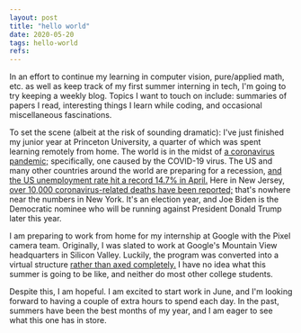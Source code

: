 ```yaml
---
layout: post
title: "hello world"
date: 2020-05-20
tags: hello-world
refs:
---
```


In an effort to continue my learning in computer vision, pure/applied math, etc. as well as keep track of my first summer interning in tech, I'm going to try keeping a weekly blog. Topics I want to touch on include: summaries of papers I read, interesting things I learn while coding, and occasional miscellaneous fascinations.

<!--excerpt-->

To set the scene (albeit at the risk of sounding dramatic): I've just finished my junior year at Princeton University, a quarter of which was spent learning remotely from home. The world is in the midst of <a href="https://www.cnn.com/interactive/2020/health/coronavirus-maps-and-cases/">a coronavirus pandemic;</a> specifically, one caused by the COVID-19 virus. The US and many other countries around the world are preparing for a recession, <a href="https://data.bls.gov/timeseries/LNS14000000">and the US unemployment rate hit a record 14.7% in April.</a> Here in New Jersey, <a href="https://www.nytimes.com/interactive/2020/us/new-jersey-coronavirus-cases.html">over 10,000 coronavirus-related deaths have been reported;</a> that's nowhere near the numbers in New York. It's an election year, and Joe Biden is the Democratic nominee who will be running against President Donald Trump later this year.

I am preparing to work from home for my internship at Google with the Pixel camera team. Originally, I was slated to work at Google's Mountain View headquarters in Silicon Valley. Luckily, the program was converted into a virtual structure <a href="https://ismyinternshipcancelled.com/">rather than axed completely.</a> I have no idea what this summer is going to be like, and neither do most other college students.

Despite this, I am hopeful. I am excited to start work in June, and I'm looking forward to having a couple of extra hours to spend each day. In the past, summers have been the best months of my year, and I am eager to see what this one has in store.
